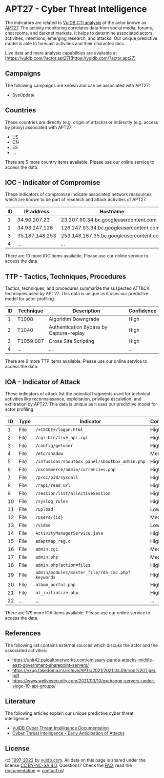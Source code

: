 # APT27 - Cyber Threat Intelligence

The indicators are related to [VulDB CTI analysis](https://vuldb.com/?kb.cti) of the actor known as [APT27](https://vuldb.com/?actor.apt27). The activity monitoring correlates data from social media, forums, chat rooms, and darknet markets. It helps to determine associated actors, activities, intentions, emerging research, and attacks. Our unique predictive model is able to forecast activities and their characteristics.

Live data and more analysis capabilities are available at [https://vuldb.com/?actor.apt27](https://vuldb.com/?actor.apt27)

## Campaigns

The following campaigns are known and can be associated with APT27:

* SysUpdate

## Countries

These countries are directly (e.g. origin of attacks) or indirectly (e.g. access by proxy) associated with APT27:

* US
* CN
* ES
* ...

There are 5 more country items available. Please use our online service to access the data.

## IOC - Indicator of Compromise

These indicators of compromise indicate associated network ressources which are known to be part of research and attack activities of APT27.

ID | IP address | Hostname | Confidence
-- | ---------- | -------- | ----------
1 | 34.90.207.23 | 23.207.90.34.bc.googleusercontent.com | Medium
2 | 34.93.247.126 | 126.247.93.34.bc.googleusercontent.com | Medium
3 | 35.187.148.253 | 253.148.187.35.bc.googleusercontent.com | Medium
4 | ... | ... | ...

There are 10 more IOC items available. Please use our online service to access the data.

## TTP - Tactics, Techniques, Procedures

Tactics, techniques, and procedures summarize the suspected ATT&CK techniques used by APT27. This data is unique as it uses our predictive model for actor profiling.

ID | Technique | Description | Confidence
-- | --------- | ----------- | ----------
1 | T1008 | Algorithm Downgrade | High
2 | T1040 | Authentication Bypass by Capture-replay | High
3 | T1059.007 | Cross Site Scripting | High
4 | ... | ... | ...

There are 9 more TTP items available. Please use our online service to access the data.

## IOA - Indicator of Attack

These indicators of attack list the potential fragments used for technical activities like reconnaissance, exploitation, privilege escalation, and exfiltration by APT27. This data is unique as it uses our predictive model for actor profiling.

ID | Type | Indicator | Confidence
-- | ---- | --------- | ----------
1 | File | `/+CSCOE+/logon.html` | High
2 | File | `/cgi-bin/live_api.cgi` | High
3 | File | `/config/getuser` | High
4 | File | `/etc/shadow` | Medium
5 | File | `/infusions/shoutbox_panel/shoutbox_admin.php` | High
6 | File | `/oscommerce/admin/currencies.php` | High
7 | File | `/proc/pid/syscall` | High
8 | File | `/rapi/read_url` | High
9 | File | `/session/list/allActiveSession` | High
10 | File | `/syslog_rules` | High
11 | File | `/upload` | Low
12 | File | `/users/{id}` | Medium
13 | File | `/video` | Low
14 | File | `ActivityManagerService.java` | High
15 | File | `adaptmap_reg.c` | High
16 | File | `admin.cgi` | Medium
17 | File | `admin.php` | Medium
18 | File | `admin.php?action=files` | High
19 | File | `admin/modules/master_file/rda_cmc.php?keywords` | High
20 | File | `album_portal.php` | High
21 | File | `al_initialize.php` | High
22 | ... | ... | ...

There are 179 more IOA items available. Please use our online service to access the data.

## References

The following list contains external sources which discuss the actor and the associated activities:

* https://unit42.paloaltonetworks.com/emissary-panda-attacks-middle-east-government-sharepoint-servers/
* https://vxug.fakedoma.in/archive/APTs/2021/2021.04.09/Iron%20Tiger.pdf
* https://www.welivesecurity.com/2021/03/10/exchange-servers-under-siege-10-apt-groups/

## Literature

The following articles explain our unique predictive cyber threat intelligence:

* [VulDB Cyber Threat Intelligence Documentation](https://vuldb.com/?kb.cti)
* [Cyber Threat Intelligence - Early Anticipation of Attacks](https://www.scip.ch/en/?labs.20201022)

## License

(c) [1997-2022](https://vuldb.com/?kb.changelog) by [vuldb.com](https://vuldb.com/?kb.about). All data on this page is shared under the license [CC BY-NC-SA 4.0](https://creativecommons.org/licenses/by-nc-sa/4.0/). Questions? Check the [FAQ](https://vuldb.com/?kb.faq), read the [documentation](https://vuldb.com/?kb) or [contact us](https://vuldb.com/?contact)!
